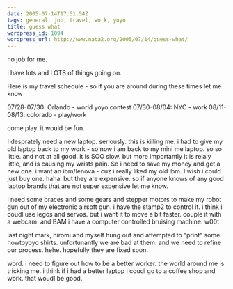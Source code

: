 ```yaml
---
date: 2005-07-14T17:51:54Z
tags: general, job, travel, work, yoyo
title: guess what
wordpress_id: 1094
wordpress_url: http://www.nata2.org/2005/07/14/guess-what/
---
```


no job for me. 

i have lots and LOTS of things going on. 

Here is my travel schedule -
so if you are around during these times let me know

07/28-07/30: Orlando - world yoyo contest
07/30-08/04: NYC - work
08/11-08/13: colorado - play/work

come play. it would be fun. 

I desprately need a new laptop. seriously. this is killing me. i had to give my old laptop back to my work - so now i am back to my mini me laptop. so so little. and not at all good. it is SOO slow. but more importantly it is relaly little, and is causing my wrists pain. So i need to save my money and get a new one. i want an ibm/lenova - cuz i really liked my old ibm. I wish i could just buy one. haha. but they are expensive. so if anyone knows of any good laptop brands that are not super expensive let me know. 

i need some braces and some gears and stepper motors to make my robot gun out of my electronic airsoft gun. i have the stamp2 to control it. i think i coudl use legos and servos. but i want it to move a bit faster. couple it with a webcam. and BAM i have a computer controlled bruising machine. w00t.

last night mark, hiromi and myself hung out and attempted to "print" some howtoyoyo shirts. unfortunantly we are bad at them. and we need to refine our process. hehe. hopefully they are fixed soon. 

word. i need to figure out how to be a better worker. the world around me is tricking me. i think if i had a better laptop i coudl go to a coffee shop and work. that woudl be good. 
